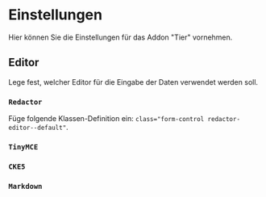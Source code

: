 # Einstellungen

Hier können Sie die Einstellungen für das Addon "Tier" vornehmen.

## Editor

Lege fest, welcher Editor für die Eingabe der Daten verwendet werden soll.

### `Redactor`

Füge folgende Klassen-Definition ein: `class="form-control redactor-editor--default"`.

### `TinyMCE`

### `CKE5`

### `Markdown`
